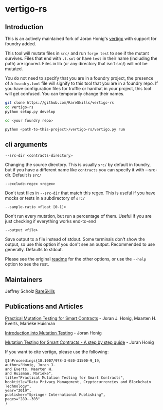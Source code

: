 # vertigo-rs

## Introduction
This is an actively maintained fork of Joran Honig's [vertigo](https://github.com/JoranHonig/vertigo) with support for foundry added.

This tool will mutate files in `src/` and run `forge test` to see if the mutant survives. Files that end with `.t.sol` or have `test` in their name (including the path) are ignored. Files in lib (or any directory that isn't src/) will not be mutated.

You do not need to specify that you are in a foundry project, the presence of a `foundry.toml` file will signify to this tool that you are in a foundry repo. If you have configuration files for truffle or hardhat in your project, this tool will get confused. You can temporarily change their names.

```bash
git clone https://github.com/RareSkills/vertigo-rs
cd vertigo-rs
python setup.py develop

cd <your foundry repo>

python <path-to-this-project>/vertigo-rs/vertigo.py run
```

## cli arguments
```
--src-dir <contracts-directory>
```
Changing the source directory. This is usually `src/` by default in foundry, but if you have a different name like `contracts` you can specify it with --src-dir. Default is `src/`

```
--exclude-regex <regex>
```
Don't test files in `--src-dir` that match this regex. This is useful if you have mocks or tests in a subdirectory of `src/`

```
--sample-ratio <float [0-1]>
```
Don't run every mutation, but run a percentage of them. Useful if you are just checking if everything works end-to-end

```
--output <file>
```
Save output to a file instead of stdout. Some terminals don't show the output, so use this option if you don't see an output. Recommended to use generally. Defaults to stdout.

Please see the original [readme](https://github.com/JoranHonig/vertigo/blob/master/README.md) for the other options, or use the `--help` option to see the rest.


## Maintainers
Jeffrey Scholz [RareSkills](https://www.rareskills.io)

## Publications and Articles
[Practical Mutation Testing for Smart Contracts](https://link.springer.com/chapter/10.1007/978-3-030-31500-9_19) - Joran J. Honig, Maarten H. Everts, Marieke Huisman

[Introduction into Mutation Testing](https://medium.com/swlh/introduction-into-mutation-testing-d6512dc702b0?source=friends_link&sk=2878e0c08b6301a125198a264e43edb4) - Joran Honig

[Mutation Testing for Smart Contracts - A step by step guide](https://medium.com/@joran.honig/mutation-testing-for-smart-contracts-a-step-by-step-guide-68c838ca2094) - Joran Honig

If you want to cite vertigo, please use the following:
```
@InProceedings{10.1007/978-3-030-31500-9_19,
author="Honig, Joran J.
and Everts, Maarten H.
and Huisman, Marieke",
title="Practical Mutation Testing for Smart Contracts",
booktitle="Data Privacy Management, Cryptocurrencies and Blockchain Technology",
year="2019",
publisher="Springer International Publishing",
pages="289--303"
}
```
